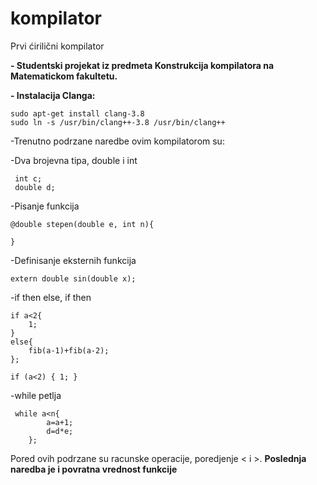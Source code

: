 # kompilator
Prvi ćirilični kompilator

**- Studentski projekat iz predmeta Konstrukcija kompilatora na Matematickom fakultetu.**

**- Instalacija Clanga:**

    sudo apt-get install clang-3.8
    sudo ln -s /usr/bin/clang++-3.8 /usr/bin/clang++


-Trenutno podrzane naredbe ovim kompilatorom su:

-Dva brojevna tipa, double i int
   

     int c;
     double d;

-Pisanje funkcija

    @double stepen(double e, int n){
    
    }

-Definisanje eksternih funkcija

    extern double sin(double x);

-if then else, if then

    if a<2{
        1;
    }
    else{
        fib(a-1)+fib(a-2);
    };
    
    if (a<2) { 1; }
-while petlja
   

     while a<n{
            a=a+1;
            d=d*e;
        };
    
Pored ovih podrzane su racunske operacije, poredjenje < i >. **Poslednja naredba je i povratna vrednost funkcije**

